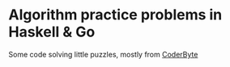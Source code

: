 # Algorithm practice problems in Haskell & Go

Some code solving little puzzles, mostly from [CoderByte](https://www.codeeval.com/profile/lucasbrambrink/)
